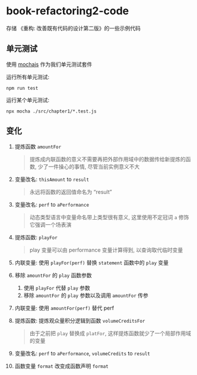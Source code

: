 # book-refactoring2-code

存储 《重构: 改善既有代码的设计第二版》的一些示例代码  


## 单元测试

使用 [mochajs](https://mochajs.org/) 作为我们单元测试套件  

运行所有单元测试:  
```
npm run test
```  

运行某个单元测试:   
```
npx mocha ./src/chapter1/*.test.js
```

## 变化

1. 提炼函数 `amountFor`  
   > 提炼成内联函数的意义不需要再把外部作用域中的数据传给新提炼的函数, 少了一件操心的事情, 尽管当前实例意义不大
2. 变量改名: `thisAmount` to `result`  
   > 永远将函数的返回值命名为 “result”  
3. 变量改名: `perf` to `aPerformance`  
   > 动态类型语言中变量命名带上类型很有意义, 这里使用不定冠词 `a` 修饰它强调一个场表演  
4. 提炼函数: `playFor`  
   > play 变量可以由 performance 变量计算得到, 以查询取代临时变量  
5. 内联变量: 使用 `playFor(perf)` 替换 `statement` 函数中的 `play` 变量  
6. 移除 `amountFor` 的 `play` 函数参数  
   1. 使用 `playFor` 代替 `play` 参数  
   2. 移除 `amountFor` 的 `play` 参数以及调用 `amountFor` 传参  

7. 内联变量: 使用 `amountFor(perf)` 替代 perf  
8. 提炼函数: 提炼观众量积分逻辑到函数 `volumeCreditsFor`   
   > 由于之前把 `play` 替换成 `platFor`, 这样提炼函数就少了一个局部作用域的变量  

9. 变量改名: `perf` to `aPerformance`, `volumeCredits` to `result`  
10. 函数变量 `format` 改变成函数声明 `format`  